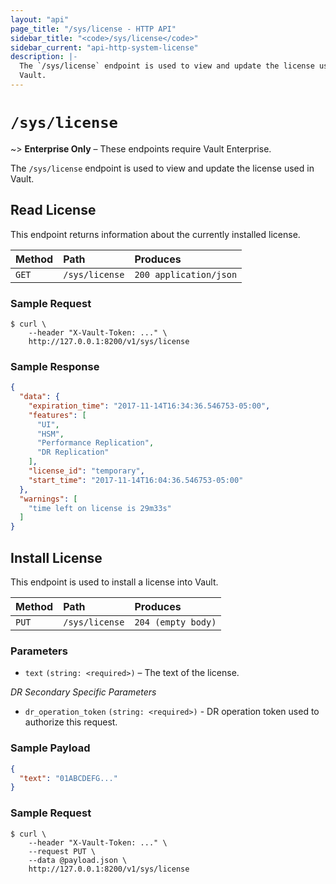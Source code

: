 ```yaml
---
layout: "api"
page_title: "/sys/license - HTTP API"
sidebar_title: "<code>/sys/license</code>"
sidebar_current: "api-http-system-license"
description: |-
  The `/sys/license` endpoint is used to view and update the license used in 
  Vault.
---
```


# `/sys/license`

~> **Enterprise Only** – These endpoints require Vault Enterprise.

The `/sys/license` endpoint is used to view and update the license used in 
Vault.

## Read License

This endpoint returns information about the currently installed license.

| Method   | Path                         | Produces               |
| :------- | :--------------------------- | :--------------------- |
| `GET`    | `/sys/license`                | `200 application/json` |

### Sample Request

```
$ curl \
    --header "X-Vault-Token: ..." \
    http://127.0.0.1:8200/v1/sys/license
```

### Sample Response

```json
{
  "data": {
    "expiration_time": "2017-11-14T16:34:36.546753-05:00",
    "features": [
      "UI",
      "HSM",
      "Performance Replication",
      "DR Replication"
    ],
    "license_id": "temporary",
    "start_time": "2017-11-14T16:04:36.546753-05:00"
  },
  "warnings": [
    "time left on license is 29m33s"
  ]
}
```

## Install License

This endpoint is used to install a license into Vault.

| Method   | Path                         | Produces               |
| :------- | :--------------------------- | :--------------------- |
| `PUT`    | `/sys/license`                | `204 (empty body)` |

### Parameters

- `text` `(string: <required>)` – The text of the license.

*DR Secondary Specific Parameters*

  - `dr_operation_token` `(string: <required>)` - DR operation token used to authorize this request.


### Sample Payload

```json
{
  "text": "01ABCDEFG..."
}
```

### Sample Request

```
$ curl \
    --header "X-Vault-Token: ..." \
    --request PUT \
    --data @payload.json \
    http://127.0.0.1:8200/v1/sys/license
```
